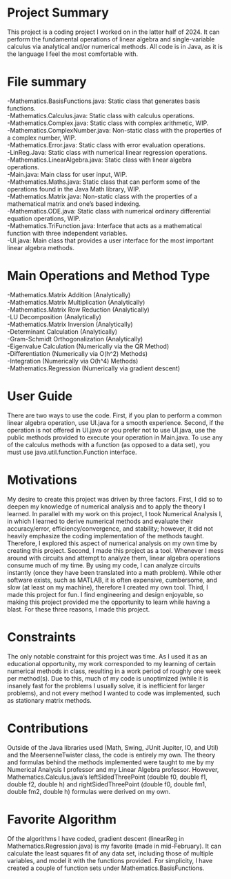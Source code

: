 # Project Summary

  This project is a coding project I worked on in the latter half of 2024. It can perform the fundamental operations of linear algebra and single-variable calculus via analytical and/or numerical methods. All code is in Java, as it is the language I feel the most comfortable with.
  
# File summary

-Mathematics.BasisFunctions.java: Static class that generates basis functions.\
-Mathematics.Calculus.java: Static class with calculus operations.\
-Mathematics.Complex.java: Static class with complex arithmetic, WIP.\
-Mathematics.ComplexNumber.java: Non-static class with the properties of a complex number, WIP.\
-Mathematics.Error.java: Static class with error evaluation operations.\
-LinReg.Java: Static class with numerical linear regression operations.\
-Mathematics.LinearAlgebra.java: Static class with linear algebra operations.\
-Main.java: Main class for user input, WIP.\
-Mathematics.Maths.java: Static class that can perform some of the operations found in the Java Math library, WIP.\
-Mathematics.Matrix.java: Non-static class with the properties of a mathematical matrix and one’s based indexing.\
-Mathematics.ODE.java: Static class with numerical ordinary differential equation operations, WIP.\
-Mathematics.TriFunction.java: Interface that acts as a mathematical function with three independent variables.\
-UI.java: Main class that provides a user interface for the most important linear algebra methods.

# Main Operations and Method Type

-Mathematics.Matrix Addition (Analytically)\
-Mathematics.Matrix Multiplication (Analytically)\
-Mathematics.Matrix Row Reduction (Analytically)\
-LU Decomposition (Analytically)\
-Mathematics.Matrix Inversion (Analytically)\
-Determinant Calculation (Analytically)\
-Gram-Schmidt Orthogonalization (Analytically)\
-Eigenvalue Calculation (Numerically via the QR Method)\
-Differentiation (Numerically via O(h^2) Methods)\
-Integration (Numerically via O(h^4) Methods)\
-Mathematics.Regression (Numerically via gradient descent)

# User Guide

  There are two ways to use the code. First, if you plan to perform a common linear algebra operation, use UI.java for a smooth experience. Second, if the operation is not offered in UI.java or you prefer not to use UI.java, use the public methods provided to execute your operation in Main.java. To use any of the calculus methods with a function (as opposed to a data set), you must use java.util.function.Function interface.
  
# Motivations

  My desire to create this project was driven by three factors. First, I did so to deepen my knowledge of numerical analysis and to apply the theory I learned. In parallel with my work on this project, I took Numerical Analysis I, in which I learned to derive numerical methods and evaluate their accuracy/error, efficiency/convergence, and stability; however, it did not heavily emphasize the coding implementation of the methods taught. Therefore, I explored this aspect of numerical analysis on my own time by creating this project. Second, I made this project as a tool. Whenever I mess around with circuits and attempt to analyze them, linear algebra operations consume much of my time. By using my code, I can analyze circuits instantly (once they have been translated into a math problem). While other software exists, such as MATLAB, it is often expensive, cumbersome, and slow (at least on my machine), therefore I created my own tool. Third, I made this project for fun. I find engineering and design enjoyable, so making this project provided me the opportunity to learn while having a blast. For these three reasons, I made this project.
  
# Constraints

  The only notable constraint for this project was time. As I used it as an educational opportunity, my work corresponded to my learning of certain numerical methods in class, resulting in a work period of roughly one week per method(s). Due to this, much of my code is unoptimized (while it is insanely fast for the problems I usually solve, it is inefficient for larger problems), and not every method I wanted to code was implemented, such as stationary matrix methods.
  
# Contributions

  Outside of the Java libraries used (Math, Swing, JUnit Jupiter, IO, and Util) and the MeersenneTwister class, the code is entirely my own. The theory and formulas behind the methods implemented were taught to me by my Numerical Analysis I professor and my Linear Algebra professor. However, Mathematics.Calculus.java’s leftSidedThreePoint (double f0, double f1, double f2, double h) and rightSidedThreePoint (double f0, double fm1, double fm2, double h) formulas were derived on my own.

  # Favorite Algorithm

  Of the algorithms I have coded, gradient descent (linearReg in Mathematics.Regression.java) is my favorite (made in mid-February). It can calculate the least squares fit of any data set, including those of multiple variables, and model it with the functions provided. For simplicity, I have created a couple of function sets under Mathematics.BasisFunctions.
